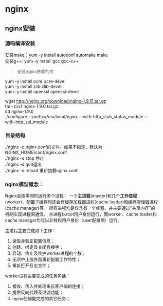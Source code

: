 # nginx   
## nginx安装    
### 源吗编译安装    

安装make：yum -y install autoconf automake make  
安装g++: yum -y install gcc gcc-c++   

>安装nginx依赖的库

yum -y install pcre pcre-devel     
yum -y install zlib zlib-devel  
yum  -y install openssl openssl-devel  

wget  http://nginx.org/download/nginx-1.9.15.tar.gz   
tar -zxvf nginx-1.9.0.tar.gz  
cd nginx-1.9.0  
./configure   --prefix=/usr/local/nginx --with-http_stub_status_module --with-http_ssl_module   

### 目录结构   
./nginx -c nginx.conf的文件。如果不指定，默认为NGINX_HOME/conf/nginx.conf    
./nginx -s stop  停止   
./nginx -s quit退出   
./nginx -s reload 重新加载nginx.conf    

### nginx模型概念：
Nginx会按需同时运行多个进程：
一个**主进程**(master)和几个**工作进程**(worker)，配置了缓存时还会有缓存加载器进程(cache loader)和缓存管理器进程(cache manager)等。
所有进程均是仅含有一个线程，并主要通过“共享内存”的机制实现进程间通信。
主进程以root用户身份运行，而worker、cache loader和cache manager均应以非特权用户身份（user配置项）运行。

主进程主要完成如下工作：
1. 读取并验正配置信息；
2. 创建、绑定及关闭套接字；
3. 启动、终止及维护worker进程的个数；
4. 无须中止服务而重新配置工作特性；
5. 重新打开日志文件；

worker进程主要完成的任务包括：
1. 接收、传入并处理来自客户端的连接；
2. 提供反向代理及过滤功能；
3. nginx任何能完成的其它任务；

